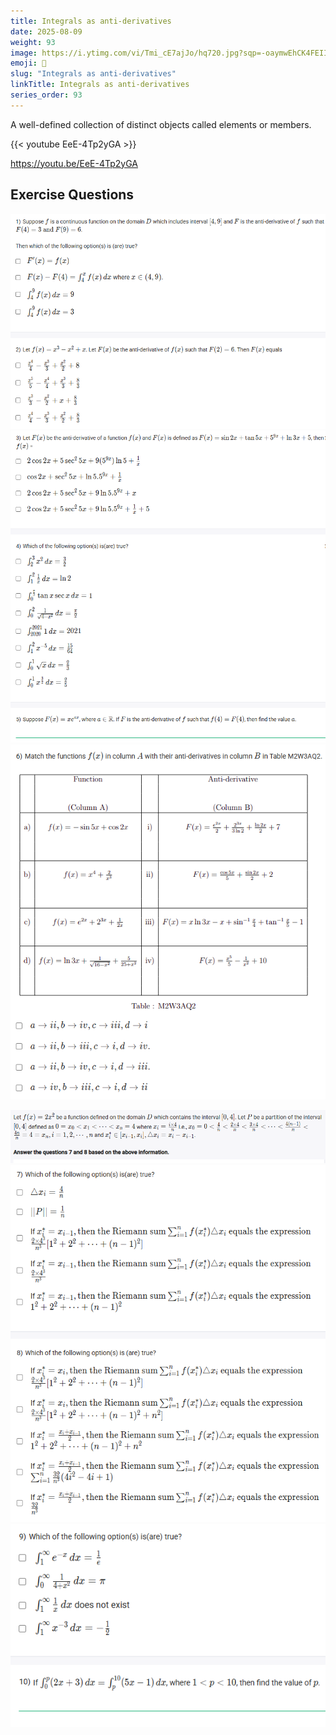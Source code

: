 ```yaml
---
title: Integrals as anti-derivatives       
date: 2025-08-09
weight: 93
image: https://i.ytimg.com/vi/Tmi_cE7ajJo/hq720.jpg?sqp=-oaymwEhCK4FEIIDSFryq4qpAxMIARUAAAAAGAElAADIQj0AgKJD&rs=AOn4CLCO29Yzr_ZMJMCZcuCdnr8r6Qvacg
emoji: 🧮
slug: "Integrals as anti-derivatives"
linkTitle: Integrals as anti-derivatives 
series_order: 93
---
```


A well-defined collection of distinct objects called elements or members.

{{< youtube EeE-4Tp2yGA >}}

https://youtu.be/EeE-4Tp2yGA

## Exercise Questions

![alt text](image.png)
![alt text](image-1.png)
![alt text](image-2.png)

![alt text](image-3.png)
![alt text](image-4.png)
![alt text](image-5.png)
